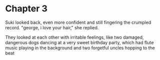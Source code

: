 # Chapter 3

Suki looked back, even more confident and still fingering the crumpled record. "george, i love your hair," she replied.

They looked at each other with irritable feelings, like two damaged, dangerous dogs dancing at a very sweet birthday party, which had flute music playing in the background and two forgetful uncles hopping to the beat
